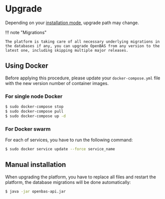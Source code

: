 # Upgrade

Depending on your [installation mode](installation.md), upgrade path may change.

!!! note "Migrations"

    The platform is taking care of all necessary underlying migrations in the databases if any, you can upgrade OpenBAS from any version to the latest one, including skipping multiple major releases.

## Using Docker

Before applying this procedure, please update your `docker-compose.yml` file with the new version number of container images.

### For single node Docker

```bash
$ sudo docker-compose stop
$ sudo docker-compose pull
$ sudo docker-compose up -d
```

### For Docker swarm

For each of services, you have to run the following command:

```bash
$ sudo docker service update --force service_name
```

## Manual installation

When upgrading the platform, you have to replace all files and restart the platform, the database migrations will be done automatically:

```bash
$ java -jar openbas-api.jar
```
